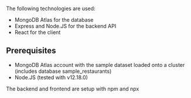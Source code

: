 

The following technologies are used:

* MongoDB Atlas for the database
* Express and Node.JS for the backend API
* React for the client

## Prerequisites


* MongoDB Atlas account with the sample dataset loaded onto a cluster (includes database sample_restaurants)
* Node.JS (tested with v12.18.0)

The backend and frontend are setup with npm and npx

